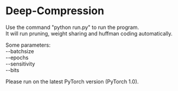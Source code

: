 # Deep-Compression
Use the command "python run.py" to run the program.  
It will run pruning, weight sharing and huffman coding automatically.  
  
Some parameters:  
--batchsize  
--epochs  
--sensitivity  
--bits  
  
Please run on the latest PyTorch version (PyTorch 1.0).
